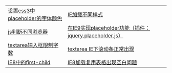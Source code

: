 <table>
  <tr>
    <td><a href="https://github.com/Narutocc/compatible/issues/1"/>设置css3中placeholder的字体颜色</td>
    <td><a href="https://github.com/Narutocc/compatible/issues/2"/>IE加载不同样式</td>
  </tr>
  <tr>
    <td><a href="https://github.com/Narutocc/compatible/issues/3"/>js判断不同浏览器</td>
    <td><a href="https://github.com/Narutocc/compatible/issues/4"/>在IE9实现placeholder功能（插件：jquery.placeholder.js）</td>
  </tr>
  <tr>
    <td><a href="https://github.com/Narutocc/compatible/issues/5"/>textarea输入框限制字数</td>
    <td><a href="https://github.com/Narutocc/compatible/issues/6"/>textarea IE下滚动条正常出现</td>
  </tr>
  <tr>
    <td><a href="https://github.com/Narutocc/compatible/issues/7"/>IE8中的first-child</td>
    <td><a href="https://github.com/Narutocc/compatible/issues/8"/>IE8加载复用表格出现空白问题</td>
  </tr>
</table>
